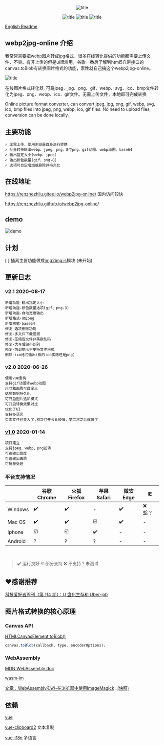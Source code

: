 <center>

![title](https://cdn.jsdelivr.net/gh/renzhezhilu/webp2jpg-online/cdn/og_image2.png)

<!-- from shields.io/ -->

![title](https://cdn.jsdelivr.net/gh/renzhezhilu/webp2jpg-online/cdn/badges/01.svg)
![title](https://cdn.jsdelivr.net/gh/renzhezhilu/webp2jpg-online/cdn/badges/02.svg)
![title](https://cdn.jsdelivr.net/gh/renzhezhilu/webp2jpg-online/cdn/badges/03.svg)

</center>

[English Readme]('./doc/readme_en.md)
## webp2jpg-online 介绍

我常常需要把webp图片转成jpg格式，很多在线转化提供的功能都需要上传文件，不爽。有非上传的但是ui很难用，谷歌一番后了解到html5自带接口的canvas.toBlob有转换图片格式的功能，索性就自己搞这个webp2jpg-online。


![title](https://cdn.jsdelivr.net/gh/renzhezhilu/webp2jpg-online/cdn/format2.png)

在线图片格式转化器, 可将jpeg、jpg、png、gif、webp、svg、ico、bmp文件转化为jpeg、png、webp、ico、gif文件。无需上传文件，本地即可完成转换

Online picture format converter, can convert jpeg, jpg, png, gif, webp, svg, ico, bmp files into jpeg, png, webp, ico, gif files. No need to upload files, conversion can be done locally。

## 主要功能
    ✓ 无需上传，使用浏览器自身进行转换
    ✓ 批量转换输出webp、jpeg、png、8位png、gif动图、webp动图、base64
    ✓ 输出指定大小(webp、jpeg)
    ✓ 输出颜色数量(gif、png-8)
    ✓ 选项可自定增加或删除并持久化


## 在线地址
https://renzhezhilu.gitee.io/webp2jpg-online/ 国内访问较快

https://renzhezhilu.github.io/webp2jpg-online/


## demo

![demo](https://cdn.jsdelivr.net/gh/renzhezhilu/webp2jpg-online/cdn/v2_demo.gif)


## 计划
[ ] 抽离主要功能做成[img2img.js](https://github.com/renzhezhilu/img2img)模块 (未开始)


## 更新日志

### v2.1 2020-08-17
    新增功能-输出指定大小
    新增功能-颜色数量选项(gif、png-8)
    新增功能-自动宽度输出
    新增格式-8位png
    新增格式-base64
    修复-选项删除功能
    修复-多文件下载遗漏
    修复-压缩包文件非英数乱码
    修复-大写后缀不识别
    修复-强调提示不支持文件格式
    删除-ico格式输出(假的ico实际还是png)
### v2.0 2020-06-26
    使用vue重构
    支持gif动图转webp动图
    尺寸和画质可自定义
    选项数据持久化
    可开启图片追加模式
    可开启转换效果对比
    优化了UI
    支持多语言
    页面文件也变大了,初次打开会比较慢，第二次之后就快了
### [v1.0](https://github.com/renzhezhilu/webp2jpg-online/tree/v1.0) 2020-01-14
    项目建立
    支持jpeg、webp、png互转
    可选输出宽度
    可选输出画质
    可批量处理



### 平台支持情况

||谷歌Chrome|火狐Firefox|苹果Safari|微软Edge|IE|
|---|-----|----|----|-----|---|
|Windows|✔️|✔️|-|✔️| ❌ 蛤？|
|Mac OS|✔️|✔️|☑️|✔️|-|
|Iphone|☑️|☑️| ✔️ | - |-|
|Android|?|?|?| -|-|
️️
> ✔️ 运行良好 ☑️ 部分支持 ❌ 不支持 ? 未测试

## ❤️感谢推荐
[科技爱好者周刊（第 114 期）：U 盘化生存和 Uber-job](http://www.ruanyifeng.com/blog/2020/07/weekly-issue-114.html)



## 图片格式转换的核心原理
### Canvas API

[HTMLCanvasElement.toBlob()](https://developer.mozilla.org/zh-CN/docs/Web/API/HTMLCanvasElement/toBlob)

<!-- https://codepen.io/random233/pen/PowBBaa?editors=1000 -->
``` javascript
canvas.toBlob(callback, type, encoderOptions);
```
### WebAssembly
[MDN:WebAssembly doc](https://developer.mozilla.org/zh-CN/docs/WebAssembly)

[wasm-im ](https://github.com/mk33mk333/wasm-im)

[文章：WebAssembly实战-在浏览器中使用ImageMagick](https://cloud.tencent.com/developer/article/1554176) 
 _[(快照)](https://renzhezhilu.github.io/webp2jpg-online/doc/WebAssembly实战-在浏览器中使用ImageMagick.html)

## 依赖
[vue](https://github.com/vuejs/vue#readme)

[vue-clipboard2](https://github.com/Inndy/vue-clipboard2#readme) 文本复制

[vue-i18n](https://github.com/kazupon/vue-i18n#readme) 多语言
